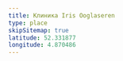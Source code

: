 ```yaml
---
title: Клиника Iris Ooglaseren
type: place
skipSitemap: true
latitude: 52.331877
longitude: 4.870486
---
```

